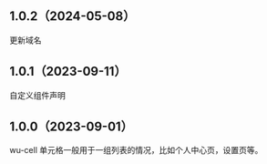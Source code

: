 ## 1.0.2（2024-05-08）
更新域名
## 1.0.1（2023-09-11）
自定义组件声明
## 1.0.0（2023-09-01）
wu-cell 单元格一般用于一组列表的情况，比如个人中心页，设置页等。
